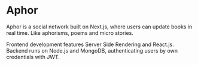 # Aphor

Aphor is a social network built on Next.js, where users can update books in real time. Like aphorisms, poems and micro stories.

Frontend development features Server Side Rendering and React.js. Backend runs on Node.js and MongoDB, authenticating users by own credentials with JWT.
